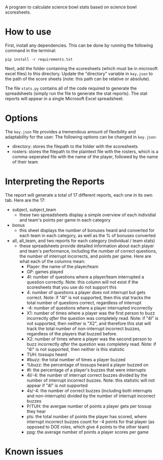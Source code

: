 

A program to calculate science bowl stats based on science bowl scoresheets.

# How to use

First, install any dependencies. This can be done by running the following command in the terminal:

``pip install -r requirements.txt``

Next, add the folder containing the scoresheets (which must be in microsoft excel files) to this directory. Update the "directory" variable in ``key.json`` to the path of the score sheets (note: this path can be relative or absolute). 

The file ``stats.py`` contains all of the code required to generate the spreadsheets (simply run the file to generate the stat reports). The stat reports will appear in a single Microsoft Excel spreadsheet. 

# Options
The ``key.json`` file provides a tremendous amount of flexibility and adaptability for the user. The following options can be changed in ``key.json``:
- directory: stores the filepath to the folder with the scoresheets
- rosters: stores the filepath to the plaintext file with the rosters, which is a comma-seperated file with the name of the player, followed by the name of their team

# Interpreting the Reports
The report will generate a total of 17 different reports, each one in its own tab. Here are the 17:
- subject, subject_team
    - these two spreadsheets display a simple overview of each individial and team's points per game in each category
- bonus
    - this sheet displays the number of bonuses heard and converted for each team in each category, as well as the % of bonuses converted
- all, all_team, and two reports for each category (individual / team stats)
    - these spreadsheets provide detailed information about each player and team's performance, including the number of correct questions, the number of interrupt incorrects, and points per game. Here are what each of the columns mean:
        - Player: the name of the player/team
        - GP: games played
        - 4I: number of questions where a player/team interrupted a question correctly. Note: this column will not exist if the scoresheets that you use do not support this
        - 4: number of questions a player does not interrupt but gets correct. Note: if "4I" is not supported, then this stat tracks the total number of questions correct, regardless of interrupt
        - -4: number of questions where a player interrupted incorrectly
        - X1: number of times where a player was the first person to buzz incorrectly *after* the question was completely read. Note: if "4I" is not supported, then neither is "X2", and therefore this stat will track the total number of non-interrupt incorrect buzzes, regardless of the players that buzzed before.
        - X2: number of times where a player was the second person to buzz incorrectly *after* the question was completely read. Note: if "4I" is not supported, then neither is this statistic
        - TUH: tossups heard
        - #buzz: the total number of times a player buzzed
        - %buzz: the percentage of tossups heard a player buzzed on
        - #I: the percentage of a player's buzzes that were interrupts
        - 4I/-4: the number of interrupt correct buzzes divided by the number of interrupt incorrect buzzes. Note: this statistic will not appear if "4I" is not supported
        - 4s/-4: the number of correct buzzes (including both interrupts and non-interrupts) divided by the number of interrupt incorrect buzzes
        - P/TUH: the avergae number of points a player gets per tossup they hear
        - pts: the total number of points the player has scored, where interrupt incorrect buzzes count for -4 points for that player (as opposed to DOE roles, which give 4 points to the other team)
        - ppg: the average number of points a player scores per game

# Known issues
